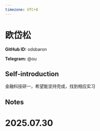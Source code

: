 ```yaml
---
timezone: UTC+8
---
```


# 欧岱松

**GitHub ID:** odsbaron

**Telegram:** @ou

## Self-introduction

金融科技研一，希望能坚持完成，找到相应实习

## Notes

<!-- Content_START -->

# 2025.07.30


<!-- Content_END -->
